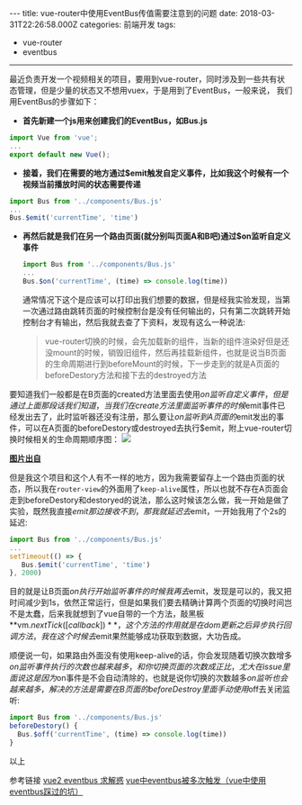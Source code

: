 ﻿﻿---
title: vue-router中使用EventBus传值需要注意到的问题
date: 2018-03-31T22:26:58.000Z
categories: 前端开发
tags:
  - vue-router
  - eventbus
---

 最近负责开发一个视频相关的项目，要用到vue-router，同时涉及到一些共有状态管理，但是少量的状态又不想用vuex，于是用到了EventBus，一般来说， 我们用EventBus的步骤如下：
<!-- more -->
- **首先新建一个js用来创建我们的EventBus，如Bus.js** 


```javascript
import Vue from 'vue';  
...
export default new Vue();
```

- **接着，我们在需要的地方通过$emit触发自定义事件，比如我这个时候有一个视频当前播放时间的状态需要传递**

```javascript
import Bus from '../components/Bus.js'
...
Bus.$emit('currentTime', 'time')
```

- **再然后就是我们在另一个路由页面(就分别叫页面A和B吧)通过$on监听自定义事件**

  ```javascript
  import Bus from '../components/Bus.js'
  ...
  Bus.$on('currentTime', (time) => console.log(time))
  ```

  通常情况下这个是应该可以打印出我们想要的数据，但是经我实验发现，当第一次通过路由跳转页面的时候控制台是没有任何输出的，只有第二次跳转开始控制台才有输出，然后我就去查了下资料，发现有这么一种说法:

  > vue-router切换的时候，会先加载新的组件，当新的组件渲染好但是还没mount的时候，销毁旧组件，然后再挂载新组件，也就是说当B页面的生命周期进行到beforeMount的时候，下一步走到的就是A页面的beforeDestory方法和接下去的destroyed方法

要知道我们一般都是在B页面的created方法里面去使用$on监听自定义事件，但是通过上面那段话我们知道，当我们在create方法里面监听事件的时候$emit事件已经发出去了，此时监听器还没有注册，那么要让$on监听到A页面的$emit发出的事件，可以在A页面的beforeDestory或destroyed去执行$emit，附上vue-router切换时候相关的生命周期顺序图： ![](https://www.tuchuang001.com/images/2018/04/27/5763769-1c04ab921c3d4876.png)

**[图片出自](https://www.jianshu.com/p/fde85549e3b0)**

但是我这个项目和这个人有不一样的地方，因为我需要留存上一个路由页面的状态，所以我在`router-view`的外面用了`keep-alive`属性，所以也就不存在A页面会走到beforeDestory和destoryed的说法，那么这时候该怎么做，我一开始是做了实验，既然我直接$emit那边接收不到，那我就延迟去$emit，一开始我用了个2s的延迟:

```javascript
import Bus from '../components/Bus.js'
...
setTimeout(() => {
   Bus.$emit('currentTime', 'time')
}, 2000)
```

目的就是让B页面$on执行开始监听事件的时候我再去$emit，发现是可以的，我又把时间减少到1s，依然正常运行，但是如果我们要去精确计算两个页面的切换时间岂不是太蠢，后来我就想到了vue自带的一个方法，敲黑板**vm.$nextTick( [callback] )**，这个方法的作用就是在dom更新之后异步执行回调方法，我在这个时候去$emit果然能够成功获取到数据，大功告成。

顺便说一句，如果路由外面没有使用keep-alive的话，你会发现随着切换次数增多$on监听事件执行的次数也越来越多，和你切换页面的次数成正比，尤大在issue里面说这是因为$on事件是不会自动清除的，也就是说你切换的次数越多$on监听也会越来越多，解决的方法是需要在B页面的beforeDestroy里面手动使用$off去关闭监听:

```javascript
import Bus from '../components/Bus.js'
beforeDestory() {
  Bus.$off('currentTime', (time) => console.log(time))
}
```

以上

参考链接
[vue2 eventbus 求解惑](https://segmentfault.com/q/1010000007879907) 
[vue中eventbus被多次触发（vue中使用eventbus踩过的坑）](https://www.jianshu.com/p/fde85549e3b0)

